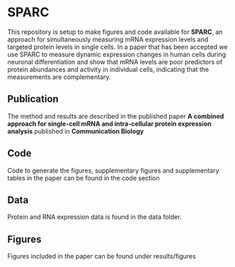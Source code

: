 # SPARC

This repository is setup to make figures and code available for **SPARC**, an approach for simultaneously measuring mRNA expression levels and targeted protein levels in single cells. In a paper that has been accepted we use SPARC to measure dynamic expression changes in human cells during neuronal differentiation and show that mRNA levels are poor predictors of protein abundances and activity in individual cells, indicating that the measurements are complementary. 

## Publication

The method and results are described in the published paper **A combined approach for single-cell mRNA and intra-cellular protein expression analysis** published in **Communication Biology**

## Code

Code to generate the figures, supplementary figures and supplementary tables in the paper can be found in the code section

## Data

Protein and RNA expression data is found in the data folder. 

## Figures

Figures included in the paper can be found under results/figures